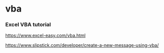 # vba

### Excel VBA tutorial 

https://www.excel-easy.com/vba.html

https://www.slipstick.com/developer/create-a-new-message-using-vba/
